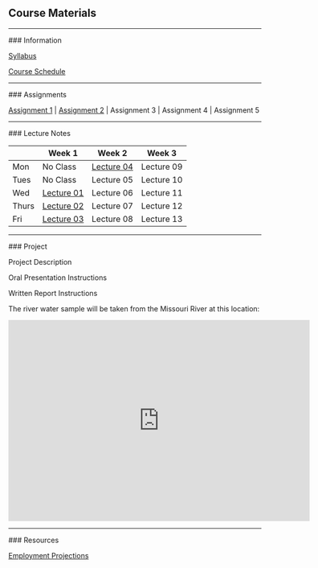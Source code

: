 ## Course Materials
<hr>
### Information

[Syllabus](/docs/Syllabus.pdf)

[Course Schedule](/docs/CourseSchedule.pdf)


<hr>
### Assignments

[Assignment 1](/docs/Assignment01.pdf) | [Assignment 2](/docs/Assignment02.pdf) | Assignment 3 | Assignment 4 | Assignment 5


<hr>
### Lecture Notes

|      | Week 1                                   | Week 2                                  | Week 3        |
|------|------------------------------------------|-----------------------------------------|---------------|
|Mon   | No Class                                 | [Lecture 04](/lec/04-WaterQuality.pdf)  | Lecture 09    |
|Tues  | No Class                                 | Lecture 05                              | Lecture 10    |
|Wed   | [Lecture 01](/lec/01-Intro.pdf)          | Lecture 06                              | Lecture 11    |
|Thurs | [Lecture 02](/lec/02-WaterOverview.pdf)  | Lecture 07                              | Lecture 12    |
|Fri   | [Lecture 03](/lec/03-WaterCycle.pdf)     | Lecture 08                              | Lecture 13    |


<hr>
### Project

Project Description

Oral Presentation Instructions

Written Report Instructions

The river water sample will be taken from the Missouri River at this location:
<iframe src="https://www.google.com/maps/embed?pb=!1m18!1m12!1m3!1d24305.375723723115!2d-96.99882763233053!3d42.76701038485986!2m3!1f0!2f0!3f0!3m2!1i1024!2i768!4f13.1!3m3!1m2!1s0x0%3A0xc479235af54e1bf9!2sClay+County+Boat+Ramp%2C+Canoe+Takeout!5e1!3m2!1sen!2sus!4v1496106414767" width="600" height="400" frameborder="0" style="border:0" allowfullscreen></iframe>

<hr>
### Resources

[Employment Projections](/docs/EmploymentProjections.pdf)





